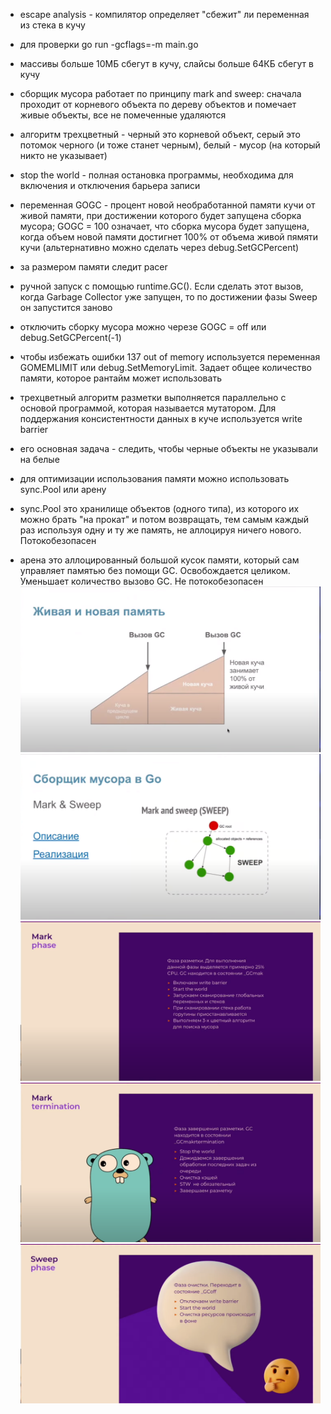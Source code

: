 - escape analysis - компилятор определяет "сбежит" ли переменная из стека в кучу
- для проверки go run -gcflags=-m main.go
- массивы больше 10МБ сбегут в кучу, слайсы больше 64КБ сбегут в кучу

- сборщик мусора работает по принципу mark and sweep: сначала проходит от корневого объекта по дереву объектов и помечает живые объекты, все не помеченные удаляются
- алгоритм трехцветный - черный это корневой объект, серый это потомок черного (и тоже станет черным), белый - мусор (на который никто не указывает)
- stop the world - полная остановка программы, необходима для включения и отключения барьера записи
- переменная GOGC - процент новой необработанной памяти кучи от живой памяти, при достижении которого будет запущена сборка мусора; GOGC = 100 означает, что сборка мусора будет запущена, когда объем новой памяти достигнет 100% от объема живой пямяти кучи (альтернативно можно сделать через debug.SetGCPercent)
- за размером памяти следит pacer
- ручной запуск с помощью runtime.GC(). Если сделать этот вызов, когда Garbage Collector уже запущен, то по достижении фазы Sweep он запустится заново
- отключить сборку мусора можно черезе GOGC = off или debug.SetGCPercent(-1)
- чтобы избежать ошибки 137 out of memory используется переменная GOMEMLIMIT или debug.SetMemoryLimit. Задает общее количество памяти, которое рантайм может использовать
- трехцветный алгоритм разметки выполняется параллельно с основой программой, которая называется мутатором. Для поддержания консистентности данных в куче используется write barrier
- его основная задача - следить, чтобы черные объекты не указывали на белые

- для оптимизации использования памяти можно использовать sync.Pool или арену
- sync.Pool это хранилище объектов (одного типа), из которого их можно брать "на прокат" и потом возвращать, тем самым каждый раз используя одну и ту же память, не аллоцируя ничего нового. Потокобезопасен
- арена это аллоцированный большой кусок памяти, который сам управляет памятью без помощи GC. Освобождается целиком. Уменьшает количество вызово GC. Не потокобезопасен
  <br>
  ![image](./assets/gc-1.png)
  ![image](./assets/gc-2.png)
  ![image](./assets/gc-3.png)
  ![image](./assets/gc-4.png)
  ![image](./assets/gc-5.png)
